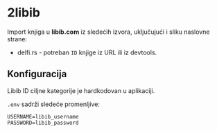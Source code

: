 # 2libib

Import knjiga u **libib.com** iz sledećih izvora, uključujući i sliku naslovne strane:

+ delfi.rs - potreban `ID` knjige iz URL ili iz devtools.

## Konfiguracija

Libib ID ciljne kategorije je hardkodovan u aplikaciji.

`.env` sadrži sledeće promenljive:

```
USERNAME=libib_username
PASSWORD=libib_password
```
